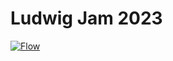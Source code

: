 # Ludwig Jam 2023

[![Flow](https://github.com/kuviman/ludwig-jam-2023/actions/workflows/flow.yml/badge.svg)](https://github.com/kuviman/ludwig-jam-2023/actions/workflows/flow.yml)
